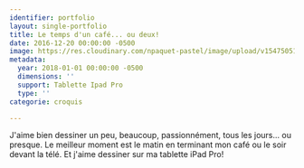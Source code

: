 ```yaml
---
identifier: portfolio
layout: single-portfolio
title: Le temps d'un café... ou deux!
date: 2016-12-20 00:00:00 -0500
image: https://res.cloudinary.com/npaquet-pastel/image/upload/v1547505126/Screenshot_20190114-171740.jpg
metadata:
  year: 2018-01-01 00:00:00 -0500
  dimensions: ''
  support: Tablette Ipad Pro
  type: ''
categorie: croquis

---
```

J'aime bien dessiner un peu, beaucoup, passionnément, tous les jours... ou presque. Le meilleur moment est le matin en terminant mon café ou le soir devant la télé. Et j'aime dessiner sur ma tablette iPad Pro!